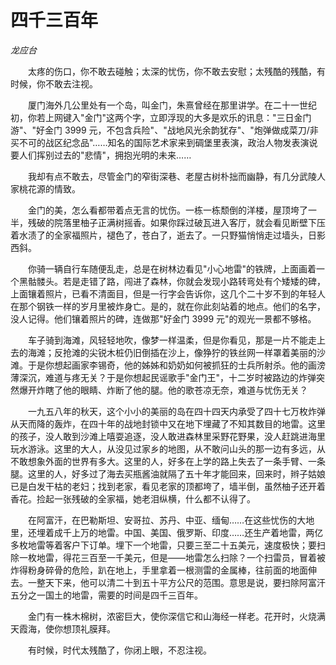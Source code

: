 # 四千三百年

*龙应台*

　　太疼的伤口，你不敢去碰触；太深的忧伤，你不敢去安慰；太残酷的残酷，有时候，你不敢去注视。

　　厦门海外几公里处有一个岛，叫金门，朱熹曾经在那里讲学。在二十一世纪初，你若上网键入"金门"这两个字，立即浮现的大多是欢乐的讯息："三日金门游"、"好金门 3999 元，不包含兵险"、"战地风光余韵犹存"、"炮弹做成菜刀/非买不可的战区纪念品"……知名的国际艺术家来到碉堡里表演，政治人物发表演说要人们挥别过去的"悲情"，拥抱光明的未来……

　　我却有点不敢去，尽管金门的窄街深巷、老屋古树朴拙而幽静，有几分武陵人家桃花源的情致。

　　金门的美，怎么看都带着点无言的忧伤。一栋一栋颓倒的洋楼，屋顶垮了一半，残破的院落里柚子正满树摇香。如果你踩过破瓦进入客厅，就会看见断壁下压着水渍了的全家福照片，褪色了，苍白了，逝去了。一只野猫悄悄走过墙头，日影西斜。

　　你骑一辆自行车随便乱走，总是在树林边看见"小心地雷"的铁牌，上面画着一个黑骷髅头。若是走错了路，闯进了森林，你就会发现小路转弯处有个矮矮的碑，上面镶着照片，已看不清面目，但是一行字会告诉你，这几个二十岁不到的年轻人在那个钢铁一样的岁月里被炸身亡。是的，就在你此刻站着的地点。他们的名字，没人记得。他们镶着照片的碑，连做那"好金门 3999 元"的观光一景都不够格。

　　车子骑到海滩，风轻轻地吹，像梦一样温柔，但是你看见，那是一片不能走上去的海滩；反抢滩的尖锐木桩仍旧倒插在沙上，像狰狞的铁丝网一样罩着美丽的沙滩。于是你想起画家李锡奇，他的姊姊和奶奶如何被抓狂的士兵所射杀。他的画滂薄深沉，难道与疼无关？于是你想起民谣歌手"金门王"，十二岁时被路边的炸弹突然爆开炸瞎了他的眼睛、炸断了他的腿。他的歌苍凉无奈，难道与忧伤无关？

　　一九五八年的秋天，这个小小的美丽的岛在四十四天内承受了四十七万枚炸弹从天而降的轰炸，在四十年的战地封锁中又在地下埋藏了不知其数目的地雷。这里的孩子，没人敢到沙滩上嘻耍追逐，没人敢进森林里采野花野果，没人赶跳进海里玩水游泳。这里的大人，从没见过家乡的地图，从不敢问山头的那一边有多远，从不敢想象外面的世界有多大。这里的人，好多在上学的路上失去了一条手臂、一条腿。这里的人，好多过了海去买瓶酱油就隔了五十年才能回来，回来时，辫子姑娘已是白发干枯的老妇；找到老家，看见老家的顶都垮了，墙半倒，虽然柚子还开着香花。捡起一张残破的全家福，她老泪纵横，什么都不认得了。

　　在阿富汗，在巴勒斯坦、安哥拉、苏丹、中亚、缅甸……在这些忧伤的大地里，还埋着成千上万的地雷。中国、美国、俄罗斯、印度……还生产着地雷，两亿多枚地雷等着客户下订单。埋下一个地雷，只要三至二十五美元，速度极快；要扫除一枚地雷，得花三百至一千美元，但是——地雷怎么扫除？一个扫雷员，冒着被炸得粉身碎骨的危险，趴在地上，手里拿着一根测雷的金属棒，往前面的地面伸去。一整天下来，他可以清二十到五十平方公尺的范围。意思是说，要扫除阿富汗五分之一国土的地雷，需要的时间是四千三百年。

　　金门有一株木棉树，浓密巨大，使你深信它和山海经一样老。花开时，火烧满天霞海，使你想顶礼膜拜。

　　有时候，时代太残酷了，你闭上眼，不忍注视。
